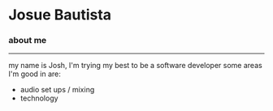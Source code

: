 # Josue Bautista

### about me 
---

my name is Josh, I'm trying my best to be a software developer
some areas I'm good in are: 
- audio set ups / mixing
- technology 


